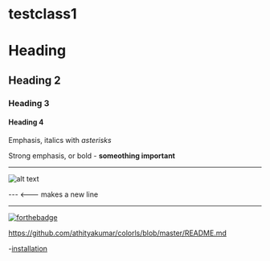 # testclass1

# Heading
## Heading 2 
### Heading 3
#### Heading 4

Emphasis, italics with _asterisks_ 

Strong emphasis, or bold - **someothing important**

---
![alt text](https://www.thesprucepets.com/thmb/X4Gs6Ct7szs4W3VFiJFHwQGLlmY=/2032x1143/smart/filters:no_upscale()/JasonNastaszewskiEyeEmBritishBulldog-772f3705fb164f5db16793aa44f5115f.jpg "some text")

--- <--- makes a new line

---

[![forthebadge](http://forthebadge.com/images/badges/made-with-ruby.svg)](http://forthebadge.com)

https://github.com/athityakumar/colorls/blob/master/README.md

-[installation](#installation)